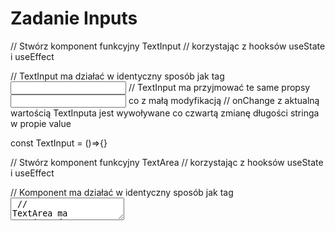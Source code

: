 # Zadanie Inputs

// Stwórz komponent funkcyjny TextInput
// korzystając z hooksów useState i useEffect

// TextInput ma działać w identyczny sposób jak tag <input type="text">
// TextInput ma przyjmować te same propsy <input> co z małą modyfikacją
// onChange z aktualną wartością TextInputa jest wywoływane co czwartą zmianę długości stringa w propie value

const TextInput = ()=>{}


// Stwórz komponent funkcyjny TextArea
// korzystając z hooksów useState i useEffect

// Komponent ma działać w identyczny sposób jak tag <textarea>
// TextArea ma przyjmować te same propsy <textarea> co z małą modyfikacją
// onChange z aktualną wartością TextArea jest wywoływane z aktualnym value co wciśnięcie entera lub co onBlur
const TextArea = ()=>{}


// Stwórz komponent funkcyjny MultipleChoice
// korzystając z hooksów useState i useEffect

// Komponent ma renderować tyle checkboxów i labeli ile stringów jest w propsie items
// Na kliknięciu w dowolny checkbox ma się on aktywować lub deaktywować 
// jednocześnie wywołując propsa onChange z aktywnymi elementami z propsa items
// checkbox aktywuje się poprzez kliknięcie w input jak i w label tego inputa
// checkboxy i labele układają się inline wyrównane centralnie
const MultipleChoice = ({items, onChange})=>{}